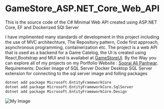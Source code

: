 # GameStore_ASP.NET_Core_Web_API
This is the source code of the C# Minimal Web API created using ASP.NET Core, EF and Dockerized SQl Server

I have implimented many standards of development in this project including the use of MVC architechture, The Repository pattern, Code first approach, asynchronous programming, containerization etc.
The project is a web API that is used as a backend for a Game Catelog, the UI is created using React,Bootstrap and MUI and is availabel at [GameStoreUI](https://soorajalipanhwar.github.io/My-Website/#portfoliopage).
By the Way you can explore all of my projects on my Portfolio Website : [Sooraj Ali Panhwar](https://soorajalipanhwar.github.io/My-Website/).
Requirements:
Docker image of SQL Server
Docker Desktop
SQL Server extension for connecting to the sql server image
and folling packages
```bash
dotnet add package Microsoft.EntityFrameworkCore
dotnet add package Microsoft.EntityFrameworkCore.SqlServer
dotnet add package Microsoft.EntityFrameworkCore.Design
```
![My Image](https://soorajalipanhwar.github.io/My-Website/assets/GameStoreAPI.jpg)

